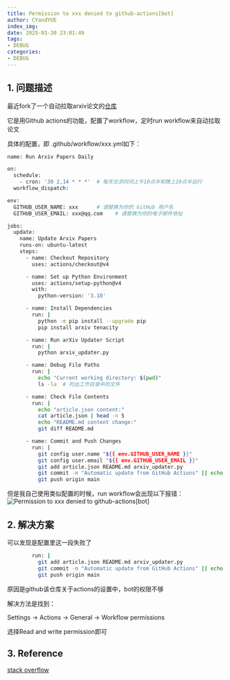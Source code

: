 ```yaml
---
title: Permission to xxx denied to github-actions[bot]
author: CYandYUE
index_img:
date: 2025-03-30 23:01:49
tags:
- DEBUG
categories:
- DEBUG
---
```


## 1. 问题描述
最近fork了一个自动拉取arxiv论文的[仓库](https://github.com/wonderNefelibata/Awesome-LRM-Safety)

它是用Github actions的功能，配置了workflow，定时run workflow来自动拉取论文

具体的配置，即 .github/workflow/xxx.yml如下：

```bash
name: Run Arxiv Papers Daily

on:
  schedule:
    - cron: '30 2,14 * * *'  # 每天北京时间上午10点半和晚上10点半运行
  workflow_dispatch:

env:
  GITHUB_USER_NAME: xxx      # 请替换为你的 GitHub 用户名
  GITHUB_USER_EMAIL: xxx@qq.com    # 请替换为你的电子邮件地址

jobs:
  update:
    name: Update Arxiv Papers
    runs-on: ubuntu-latest
    steps:
      - name: Checkout Repository
        uses: actions/checkout@v4

      - name: Set up Python Environment
        uses: actions/setup-python@v4
        with:
          python-version: '3.10'

      - name: Install Dependencies
        run: |
          python -m pip install --upgrade pip
          pip install arxiv tenacity

      - name: Run arXiv Updater Script
        run: |
          python arxiv_updater.py

      - name: Debug File Paths
        run: |
          echo "Current working directory: $(pwd)"
          ls -la  # 列出工作目录中的文件

      - name: Check File Contents
        run: |
          echo "article.json content:"
          cat article.json | head -n 5
          echo "README.md content change:"
          git diff README.md

      - name: Commit and Push Changes
        run: |
          git config user.name "${{ env.GITHUB_USER_NAME }}"
          git config user.email "${{ env.GITHUB_USER_EMAIL }}"
          git add article.json README.md arxiv_updater.py
          git commit -m "Automatic update from GitHub Actions" || echo "No changes to commit"
          git push origin main
```

但是我自己使用类似配置的时候，run workflow会出现以下报错：
![Permission to xxx denied to github-actions[bot]](github_actions_bot.png)

## 2. 解决方案
可以发现是配置里这一段失败了
```bash
        run: |
          git add article.json README.md arxiv_updater.py
          git commit -m "Automatic update from GitHub Actions" || echo "No changes to commit"
          git push origin main
```
原因是github该仓库关于actions的设置中，bot的权限不够

解决方法是找到：

Settings -> Actions -> General -> Workflow permissions

选择Read and write permission即可

## 3. Reference
[stack overflow](https://stackoverflow.com/questions/72851548/permission-denied-to-github-actionsbot)